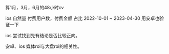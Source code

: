 算1月，3月，6月的48小时cv

ios 自然量 付费用户数，付费金额 占比 2022-10-01 ~ 2023-04-30
用安卓也验证一下

ios 尝试找到先有结论是否比较正向。

安卓、ios 媒体roi与大盘roi的相关性。
